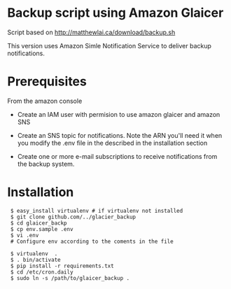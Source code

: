 Backup script using Amazon Glaicer
===================================

Script based on http://matthewlai.ca/download/backup.sh

This version uses Amazon Simle Notification Service to deliver
backup notifications.

Prerequisites
============

From the amazon console 

* Create an IAM user with permision to use amazon glaicer and amazon SNS

* Create an SNS topic for notifications. Note the ARN you'll need it when you modify
  the .env file in the described in the installation section

* Create one or more e-mail  subscriptions to receive notifications from the backup system.

Installation
============

```
 $ easy_install virtualenv # if virtualenv not installed
 $ git clone github.com/../glacier_backup
 $ cd glaicer_backp
 $ cp env.sample .env
 $ vi .env
 # Configure env according to the coments in the file

 $ virtualenv  .
 $ . bin/activate
 $ pip install -r requirements.txt
 $ cd /etc/cron.daily
 $ sudo ln -s /path/to/glaicer_backup .
```
